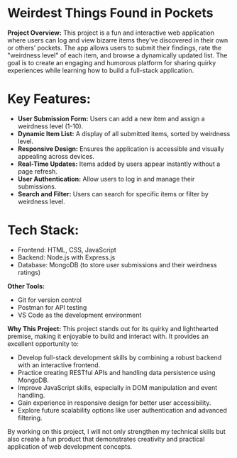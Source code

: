 # Weirdest Things Found in Pockets

**Project Overview:** This project is a fun and interactive web application where users can log and view bizarre items they’ve discovered in their own or others’ pockets. The app allows users to submit their findings, rate the "weirdness level" of each item, and browse a dynamically updated list. The goal is to create an engaging and humorous platform for sharing quirky experiences while learning how to build a full-stack application.

# Key Features:

- **User Submission Form:** Users can add a new item and assign a weirdness level (1-10).
- **Dynamic Item List:** A display of all submitted items, sorted by weirdness level.
- **Responsive Design:** Ensures the application is accessible and visually appealing across devices.
- **Real-Time Updates:** Items added by users appear instantly without a page refresh.
- **User Authentication:** Allow users to log in and manage their submissions.
- **Search and Filter:** Users can search for specific items or filter by weirdness level.

# Tech Stack:

- Frontend: HTML, CSS, JavaScript
- Backend: Node.js with Express.js
- Database: MongoDB (to store user submissions and their weirdness ratings)

**Other Tools:**
 - Git for version control
 - Postman for API testing
 - VS Code as the development environment

**Why This Project:** This project stands out for its quirky and lighthearted premise, making it enjoyable to build and interact with. It provides an excellent opportunity to:

- Develop full-stack development skills by combining a robust backend with an interactive frontend.
- Practice creating RESTful APIs and handling data persistence using MongoDB.
- Improve JavaScript skills, especially in DOM manipulation and event handling.
- Gain experience in responsive design for better user accessibility.
- Explore future scalability options like user authentication and advanced filtering.

By working on this project, I will not only strengthen my technical skills but also create a fun product that demonstrates creativity and practical application of web development concepts.
